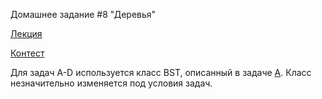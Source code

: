Домашнее задание #8 "Деревья"

[Лекция](https://www.youtube.com/watch?v=lEJzqHgyels)

[Контест](https://contest.yandex.ru/contest/28069/problems/)

Для задач A-D используется класс BST, описанный в задаче [A](./a.py).
Класс незначительно изменяется под условия задач.